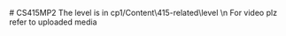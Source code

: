 #   C S 4 1 5 M P 2 
 The level is in cp1/Content\415-related\level \n
For video plz refer to uploaded media
 
